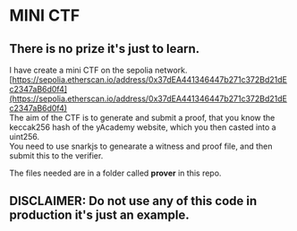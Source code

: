 # MINI CTF
## There is no prize it's just to learn.
I have create a mini CTF on the sepolia network.<br>
[https://sepolia.etherscan.io/address/0x37dEA441346447b271c372Bd21dEc2347aB6d0f4](https://sepolia.etherscan.io/address/0x37dEA441346447b271c372Bd21dEc2347aB6d0f4)<br>
The aim of the CTF is to generate and submit a proof, that you know the keccak256 hash of the yAcademy website, which you then casted into a uint256.<br>
You need to use snarkjs to genearate a witness and proof file, and then submit this to the verifier.<br>

The files needed are in a folder called **prover** in this repo.


## DISCLAIMER: Do not use any of this code in production it's just an example.
